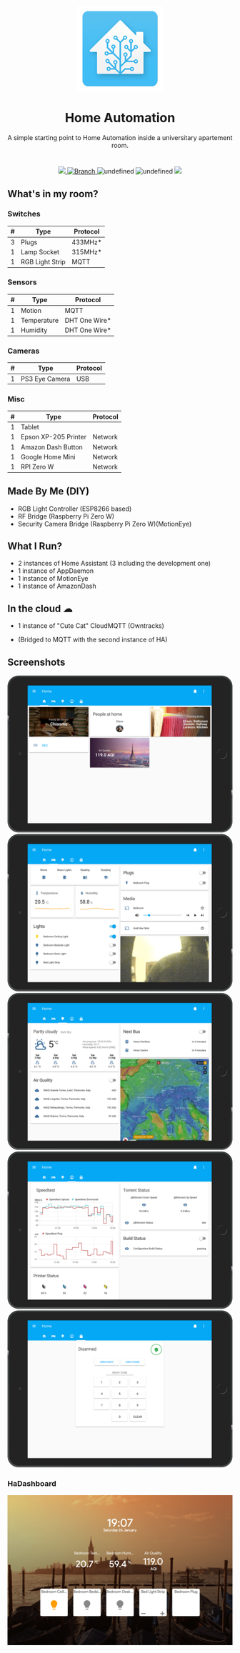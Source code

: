 <p align=center>
  <img src="assets/haicon.png"/>
  <h1 align=center>Home Automation</h1>
  <p align=center>A simple starting point to Home Automation inside a universitary apartement room.</p>
</p>
<h1></h1>
<p align=center>
  <a href="https://travis-ci.org/eliseomartelli/HomeAutomation-Config">
    <img src="https://travis-ci.org/eliseomartelli/HomeAutomation-Config.svg?branch=master"/>
  </a>
  <a href="https://github.com/eliseomartelli/HomeAutomation-Config/tree/master">
    <img src="https://img.shields.io/badge/Branch-master-green.svg?longCache=true"
        alt="Branch">
  </a>
  <img alt="undefined" src="https://img.shields.io/github/last-commit/eliseomartelli/HomeAutomation-Config.svg">
  <img alt="undefined" src="https://img.shields.io/github/license/eliseomartelli/HomeAutomation-Config.svg">
  <img src="https://img.shields.io/badge/haversion-0.87.0-blue.svg">
</p>

## What's in my room?
### Switches
| # | Type | Protocol |
|---|---|---|
| 3 | Plugs | 433MHz* |
| 1 | Lamp Socket | 315MHz* |
| 1 | RGB Light Strip | MQTT |

### Sensors
| # | Type | Protocol |
|---|---|---|
| 1 | Motion | MQTT |
| 1 | Temperature | DHT One Wire* |
| 1 | Humidity | DHT One Wire* |

### Cameras 
| # | Type | Protocol |
|---|---|---|
| 1 | PS3 Eye Camera | USB |

### Misc
| # | Type | Protocol |
|---|---|---|
| 1 | Tablet | |
| 1 | Epson XP-205 Printer | Network |
| 1 | Amazon Dash Button | Network |
| 1 | Google Home Mini | Network | 
| 1 | RPI Zero W | Network | 

## Made By Me (DIY)
- RGB Light Controller (ESP8266 based)
- RF Bridge (Raspberry Pi Zero W)
- Security Camera Bridge (Raspberry Pi Zero W)(MotionEye)

## What I Run?
- 2 instances of Home Assistant (3 including the development one)
- 1 instance of AppDaemon
- 1 instance of MotionEye
- 1 instance of AmazonDash

## In the cloud ☁
- 1 instance of "Cute Cat" CloudMQTT (Owntracks)

* (Bridged to MQTT with the second instance of HA)

## Screenshots 
![](assets/ha1-min.png)
![](assets/ha2-min.png)
![](assets/ha3-min.png)
![](assets/ha4-min.png)
![](assets/ha5-min.png)

### HaDashboard  

![](assets/hadashboard-min.png)
